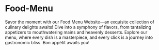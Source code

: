 # Food-Menu
Savor the moment with our Food Menu Website—an exquisite collection of culinary delights awaits! Dive into a symphony of flavors, from tantalizing appetizers to mouthwatering mains and heavenly desserts. Explore our menu, where every dish is a masterpiece, and every click is a journey into gastronomic bliss. Bon appétit awaits you!
